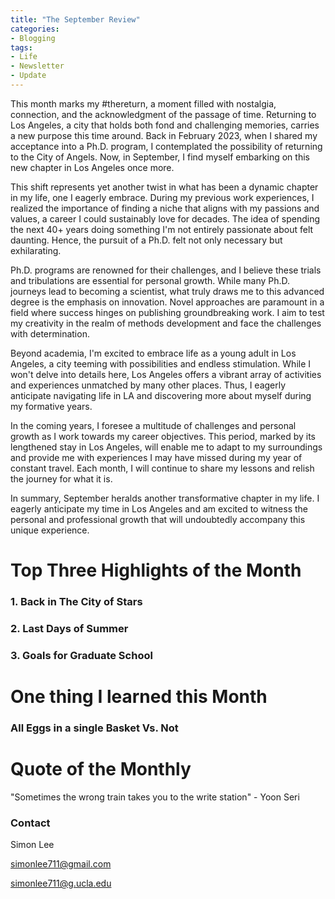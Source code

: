 ```yaml
---
title: "The September Review"
categories:
- Blogging
tags:
- Life
- Newsletter
- Update
---
```


This month marks my #thereturn, a moment filled with nostalgia, connection, and the acknowledgment of the passage of time. Returning to Los Angeles, a city that holds both fond and challenging memories, carries a new purpose this time around. Back in February 2023, when I shared my acceptance into a Ph.D. program, I contemplated the possibility of returning to the City of Angels. Now, in September, I find myself embarking on this new chapter in Los Angeles once more.

This shift represents yet another twist in what has been a dynamic chapter in my life, one I eagerly embrace. During my previous work experiences, I realized the importance of finding a niche that aligns with my passions and values, a career I could sustainably love for decades. The idea of spending the next 40+ years doing something I'm not entirely passionate about felt daunting. Hence, the pursuit of a Ph.D. felt not only necessary but exhilarating.

Ph.D. programs are renowned for their challenges, and I believe these trials and tribulations are essential for personal growth. While many Ph.D. journeys lead to becoming a scientist, what truly draws me to this advanced degree is the emphasis on innovation. Novel approaches are paramount in a field where success hinges on publishing groundbreaking work. I aim to test my creativity in the realm of methods development and face the challenges with determination.

Beyond academia, I'm excited to embrace life as a young adult in Los Angeles, a city teeming with possibilities and endless stimulation. While I won't delve into details here, Los Angeles offers a vibrant array of activities and experiences unmatched by many other places. Thus, I eagerly anticipate navigating life in LA and discovering more about myself during my formative years.

In the coming years, I foresee a multitude of challenges and personal growth as I work towards my career objectives. This period, marked by its lengthened stay in Los Angeles, will enable me to adapt to my surroundings and provide me with experiences I may have missed during my year of constant travel. Each month, I will continue to share my lessons and relish the journey for what it is.

In summary, September heralds another transformative chapter in my life. I eagerly anticipate my time in Los Angeles and am excited to witness the personal and professional growth that will undoubtedly accompany this unique experience.

# Top Three Highlights of the Month

### 1. Back in The City of Stars

### 2. Last Days of Summer

### 3. Goals for Graduate School

# One thing I learned this Month

### All Eggs in a single Basket Vs. Not


# Quote of the Monthly 

"Sometimes the wrong train takes you to the write station" - Yoon Seri

### Contact

Simon Lee

simonlee711@gmail.com

simonlee711@g.ucla.edu